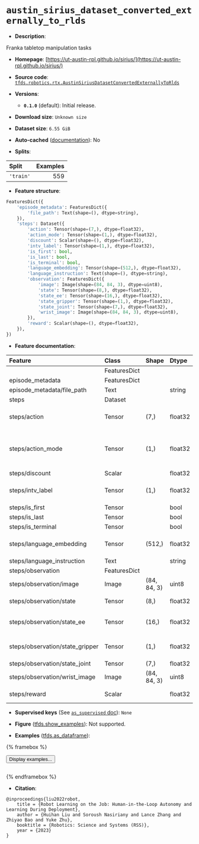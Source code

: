 <div itemscope itemtype="http://schema.org/Dataset">
  <div itemscope itemprop="includedInDataCatalog" itemtype="http://schema.org/DataCatalog">
    <meta itemprop="name" content="TensorFlow Datasets" />
  </div>
  <meta itemprop="name" content="austin_sirius_dataset_converted_externally_to_rlds" />
  <meta itemprop="description" content="Franka tabletop manipulation tasks&#10;&#10;To use this dataset:&#10;&#10;```python&#10;import tensorflow_datasets as tfds&#10;&#10;ds = tfds.load(&#x27;austin_sirius_dataset_converted_externally_to_rlds&#x27;, split=&#x27;train&#x27;)&#10;for ex in ds.take(4):&#10;  print(ex)&#10;```&#10;&#10;See [the guide](https://www.tensorflow.org/datasets/overview) for more&#10;informations on [tensorflow_datasets](https://www.tensorflow.org/datasets).&#10;&#10;" />
  <meta itemprop="url" content="https://www.tensorflow.org/datasets/catalog/austin_sirius_dataset_converted_externally_to_rlds" />
  <meta itemprop="sameAs" content="https://ut-austin-rpl.github.io/sirius/" />
  <meta itemprop="citation" content="@inproceedings{liu2022robot,&#10;    title = {Robot Learning on the Job: Human-in-the-Loop Autonomy and Learning During Deployment},&#10;    author = {Huihan Liu and Soroush Nasiriany and Lance Zhang and Zhiyao Bao and Yuke Zhu},&#10;    booktitle = {Robotics: Science and Systems (RSS)},&#10;    year = {2023}&#10;}" />
</div>

# `austin_sirius_dataset_converted_externally_to_rlds`


*   **Description**:

Franka tabletop manipulation tasks

*   **Homepage**:
    [https://ut-austin-rpl.github.io/sirius/](https://ut-austin-rpl.github.io/sirius/)

*   **Source code**:
    [`tfds.robotics.rtx.AustinSiriusDatasetConvertedExternallyToRlds`](https://github.com/tensorflow/datasets/tree/master/tensorflow_datasets/robotics/rtx/rtx.py)

*   **Versions**:

    *   **`0.1.0`** (default): Initial release.

*   **Download size**: `Unknown size`

*   **Dataset size**: `6.55 GiB`

*   **Auto-cached**
    ([documentation](https://www.tensorflow.org/datasets/performances#auto-caching)):
    No

*   **Splits**:

Split     | Examples
:-------- | -------:
`'train'` | 559

*   **Feature structure**:

```python
FeaturesDict({
    'episode_metadata': FeaturesDict({
        'file_path': Text(shape=(), dtype=string),
    }),
    'steps': Dataset({
        'action': Tensor(shape=(7,), dtype=float32),
        'action_mode': Tensor(shape=(1,), dtype=float32),
        'discount': Scalar(shape=(), dtype=float32),
        'intv_label': Tensor(shape=(1,), dtype=float32),
        'is_first': bool,
        'is_last': bool,
        'is_terminal': bool,
        'language_embedding': Tensor(shape=(512,), dtype=float32),
        'language_instruction': Text(shape=(), dtype=string),
        'observation': FeaturesDict({
            'image': Image(shape=(84, 84, 3), dtype=uint8),
            'state': Tensor(shape=(8,), dtype=float32),
            'state_ee': Tensor(shape=(16,), dtype=float32),
            'state_gripper': Tensor(shape=(1,), dtype=float32),
            'state_joint': Tensor(shape=(7,), dtype=float32),
            'wrist_image': Image(shape=(84, 84, 3), dtype=uint8),
        }),
        'reward': Scalar(shape=(), dtype=float32),
    }),
})
```

*   **Feature documentation**:

Feature                         | Class        | Shape       | Dtype   | Description
:------------------------------ | :----------- | :---------- | :------ | :----------
                                | FeaturesDict |             |         |
episode_metadata                | FeaturesDict |             |         |
episode_metadata/file_path      | Text         |             | string  | Path to the original data file.
steps                           | Dataset      |             |         |
steps/action                    | Tensor       | (7,)        | float32 | Robot action, consists of [3x ee relative pos, 3x ee relative rotation, 1x gripper action].
steps/action_mode               | Tensor       | (1,)        | float32 | Type of interaction. -1: initial human demonstration. 1: intervention. 0: autonomuos robot execution (includes pre-intervention class)
steps/discount                  | Scalar       |             | float32 | Discount if provided, default to 1.
steps/intv_label                | Tensor       | (1,)        | float32 | Same as action_modes, except 15 timesteps preceding intervention are labeled as -10.
steps/is_first                  | Tensor       |             | bool    |
steps/is_last                   | Tensor       |             | bool    |
steps/is_terminal               | Tensor       |             | bool    |
steps/language_embedding        | Tensor       | (512,)      | float32 | Kona language embedding. See https://tfhub.dev/google/universal-sentence-encoder-large/5
steps/language_instruction      | Text         |             | string  | Language Instruction.
steps/observation               | FeaturesDict |             |         |
steps/observation/image         | Image        | (84, 84, 3) | uint8   | Main camera RGB observation.
steps/observation/state         | Tensor       | (8,)        | float32 | Default robot state, consists of [7x robot joint state, 1x gripper state].
steps/observation/state_ee      | Tensor       | (16,)       | float32 | End-effector state, represented as 4x4 homogeneous transformation matrix of ee pose.
steps/observation/state_gripper | Tensor       | (1,)        | float32 | Robot gripper opening width. Ranges between ~0 (closed) to ~0.077 (open)
steps/observation/state_joint   | Tensor       | (7,)        | float32 | Robot 7-dof joint information.
steps/observation/wrist_image   | Image        | (84, 84, 3) | uint8   | Wrist camera RGB observation.
steps/reward                    | Scalar       |             | float32 | Reward if provided, 1 on final step for demos.

*   **Supervised keys** (See
    [`as_supervised` doc](https://www.tensorflow.org/datasets/api_docs/python/tfds/load#args)):
    `None`

*   **Figure**
    ([tfds.show_examples](https://www.tensorflow.org/datasets/api_docs/python/tfds/visualization/show_examples)):
    Not supported.

*   **Examples**
    ([tfds.as_dataframe](https://www.tensorflow.org/datasets/api_docs/python/tfds/as_dataframe)):

<!-- mdformat off(HTML should not be auto-formatted) -->

{% framebox %}

<button id="displaydataframe">Display examples...</button>
<div id="dataframecontent" style="overflow-x:auto"></div>
<script>
const url = "https://storage.googleapis.com/tfds-data/visualization/dataframe/austin_sirius_dataset_converted_externally_to_rlds-0.1.0.html";
const dataButton = document.getElementById('displaydataframe');
dataButton.addEventListener('click', async () => {
  // Disable the button after clicking (dataframe loaded only once).
  dataButton.disabled = true;

  const contentPane = document.getElementById('dataframecontent');
  try {
    const response = await fetch(url);
    // Error response codes don't throw an error, so force an error to show
    // the error message.
    if (!response.ok) throw Error(response.statusText);

    const data = await response.text();
    contentPane.innerHTML = data;
  } catch (e) {
    contentPane.innerHTML =
        'Error loading examples. If the error persist, please open '
        + 'a new issue.';
  }
});
</script>

{% endframebox %}

<!-- mdformat on -->

*   **Citation**:

```
@inproceedings{liu2022robot,
    title = {Robot Learning on the Job: Human-in-the-Loop Autonomy and Learning During Deployment},
    author = {Huihan Liu and Soroush Nasiriany and Lance Zhang and Zhiyao Bao and Yuke Zhu},
    booktitle = {Robotics: Science and Systems (RSS)},
    year = {2023}
}
```

